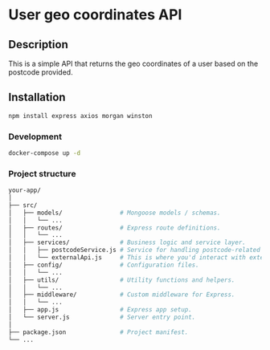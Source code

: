 # User geo coordinates API

## Description

This is a simple API that returns the geo coordinates of a user based on the postcode provided.

## Installation

```bash
npm install express axios morgan winston
```

### Development
```bash
docker-compose up -d
```

### Project structure

```bash
your-app/
│
├── src/
│   ├── models/                # Mongoose models / schemas.
│   │   └── ...
│   ├── routes/                # Express route definitions.
│   │   └── ...
│   ├── services/              # Business logic and service layer.
│   │   ├── postcodeService.js # Service for handling postcode-related operations.
│   │   └── externalApi.js     # This is where you'd interact with external APIs.
│   ├── config/                # Configuration files.
│   │   └── ...
│   ├── utils/                 # Utility functions and helpers.
│   │   └── ...
│   ├── middleware/            # Custom middleware for Express.
│   │   └── ...
│   ├── app.js                 # Express app setup.
│   └── server.js              # Server entry point.
│
├── package.json               # Project manifest.
└── ...
```
